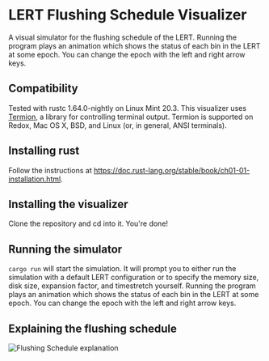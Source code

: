 # LERT Flushing Schedule Visualizer
A visual simulator for the flushing schedule of the LERT. Running the program plays an animation which shows the status of each bin in the LERT at some epoch. You can change the epoch with the left and right arrow keys.

## Compatibility
Tested with rustc 1.64.0-nightly on Linux Mint 20.3. 
This visualizer uses [Termion](https://github.com/redox-os/termion), a library for controlling terminal output. Termion is supported on Redox, Mac OS X, BSD, and Linux (or, in general, ANSI terminals). 

## Installing rust
Follow the instructions at https://doc.rust-lang.org/stable/book/ch01-01-installation.html.

## Installing the visualizer
Clone the repository and cd into it. You're done!

## Running the simulator
```cargo run``` will start the simulation. It will prompt you to either run the simulation with a default LERT configuration or to specify the memory size, disk size, expansion factor, and timestretch yourself.  Running the program plays an animation which shows the status of each bin in the LERT at some epoch. You can change the epoch with the left and right arrow keys.

## Explaining the flushing schedule

![Flushing Schedule explanation](https://github.com/tenchd/flushing_schedule/blob/main/flushing_schedule.jpeg?raw=true)
